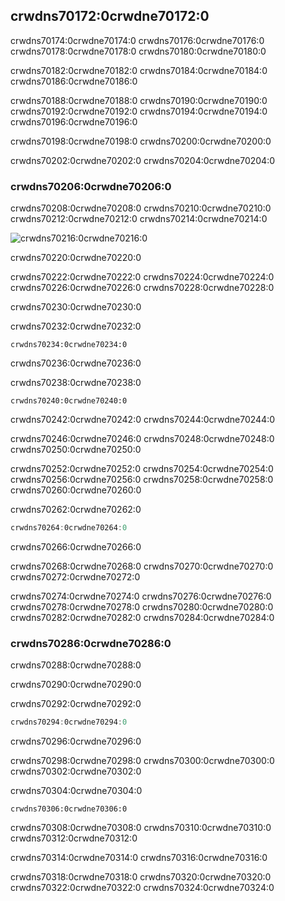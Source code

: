 ## crwdns70172:0crwdne70172:0

crwdns70174:0crwdne70174:0 crwdns70176:0crwdne70176:0 crwdns70178:0crwdne70178:0 crwdns70180:0crwdne70180:0

crwdns70182:0crwdne70182:0 crwdns70184:0crwdne70184:0 crwdns70186:0crwdne70186:0

crwdns70188:0crwdne70188:0 crwdns70190:0crwdne70190:0 crwdns70192:0crwdne70192:0 crwdns70194:0crwdne70194:0 crwdns70196:0crwdne70196:0

crwdns70198:0crwdne70198:0 crwdns70200:0crwdne70200:0

crwdns70202:0crwdne70202:0 crwdns70204:0crwdne70204:0

### crwdns70206:0crwdne70206:0

crwdns70208:0crwdne70208:0 crwdns70210:0crwdne70210:0 crwdns70212:0crwdne70212:0 crwdns70214:0crwdne70214:0

<img alt="crwdns70216:0crwdne70216:0" src="crwdns70218:0crwdne70218:0" class="center" />

<span class="caption">crwdns70220:0crwdne70220:0</span>

crwdns70222:0crwdne70222:0 crwdns70224:0crwdne70224:0 crwdns70226:0crwdne70226:0 crwdns70228:0crwdne70228:0

crwdns70230:0crwdne70230:0

<span class="filename">crwdns70232:0crwdne70232:0</span>

```rust,ignore,does_not_compile
crwdns70234:0crwdne70234:0
```


<span class="caption">crwdns70236:0crwdne70236:0</span>

crwdns70238:0crwdne70238:0

```console
crwdns70240:0crwdne70240:0
```

crwdns70242:0crwdne70242:0 crwdns70244:0crwdne70244:0

crwdns70246:0crwdne70246:0 crwdns70248:0crwdne70248:0 crwdns70250:0crwdne70250:0

crwdns70252:0crwdne70252:0 crwdns70254:0crwdne70254:0 crwdns70256:0crwdne70256:0 crwdns70258:0crwdne70258:0 crwdns70260:0crwdne70260:0

<span class="filename">crwdns70262:0crwdne70262:0</span>

```rust
crwdns70264:0crwdne70264:0
```


<span class="caption">crwdns70266:0crwdne70266:0</span>

crwdns70268:0crwdne70268:0 crwdns70270:0crwdne70270:0 crwdns70272:0crwdne70272:0

crwdns70274:0crwdne70274:0 crwdns70276:0crwdne70276:0 crwdns70278:0crwdne70278:0 crwdns70280:0crwdne70280:0 crwdns70282:0crwdne70282:0 crwdns70284:0crwdne70284:0

### crwdns70286:0crwdne70286:0

crwdns70288:0crwdne70288:0

crwdns70290:0crwdne70290:0

<span class="filename">crwdns70292:0crwdne70292:0</span>

```rust
crwdns70294:0crwdne70294:0
```

<span class="caption">crwdns70296:0crwdne70296:0</span>

crwdns70298:0crwdne70298:0 crwdns70300:0crwdne70300:0<!-- ignore --> crwdns70302:0crwdne70302:0

crwdns70304:0crwdne70304:0

```console
crwdns70306:0crwdne70306:0
```

crwdns70308:0crwdne70308:0 crwdns70310:0crwdne70310:0 crwdns70312:0crwdne70312:0

crwdns70314:0crwdne70314:0 crwdns70316:0crwdne70316:0

crwdns70318:0crwdne70318:0 crwdns70320:0crwdne70320:0 crwdns70322:0crwdne70322:0 crwdns70324:0crwdne70324:0
